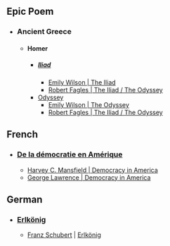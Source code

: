 ## Epic Poem
- ### Ancient Greece
	- #### Homer
		- ##### [Iliad](https://en.wikipedia.org/wiki/Iliad)
			- [Emily Wilson | The Iliad](https://www.goodreads.com/book/show/77265004-the-iliad)
			- [Robert Fagles | The Iliad / The Odyssey](https://www.goodreads.com/book/show/1375.The_Iliad_The_Odyssey)
		- [Odyssey](https://en.wikipedia.org/wiki/Odyssey)
			- [Emily Wilson | The Odyssey](https://www.goodreads.com/book/show/34068470-the-odyssey)
			- [Robert Fagles | The Iliad / The Odyssey](https://www.goodreads.com/book/show/1375.The_Iliad_The_Odyssey)
## French
- ### [De la démocratie en Amérique](https://en.wikipedia.org/wiki/Democracy_in_America)
	- [Harvey C. Mansfield | Democracy in America](https://www.goodreads.com/book/show/862869.Democracy_in_America)
	- [George Lawrence | Democracy in America](https://www.goodreads.com/book/show/9918352-democracy-in-america)
## German
- ### [Erlkönig](https://en.wikipedia.org/wiki/Erlk%C3%B6nig)
	- [Franz Schubert](people/index.md) | [Erlkönig](https://en.wikipedia.org/wiki/Erlk%C3%B6nig_(Schubert))